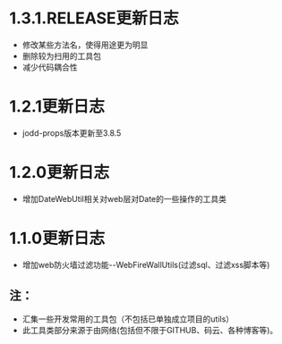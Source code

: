 # 1.3.1.RELEASE更新日志
- 修改某些方法名，使得用途更为明显
- 删除较为扫用的工具包
- 减少代码耦合性

# 1.2.1更新日志
- jodd-props版本更新至3.8.5

# 1.2.0更新日志
- 增加DateWebUtil相关对web层对Date的一些操作的工具类

# 1.1.0更新日志
- 增加web防火墙过滤功能--WebFireWallUtils(过滤sql、过滤xss脚本等)

## 注：
- 汇集一些开发常用的工具包（不包括已单独成立项目的utils）
- 此工具类部分来源于由网络(包括但不限于GITHUB、码云、各种博客等)。